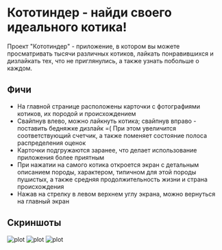# Кототиндер - найди своего идеального котика!

Проект "Кототиндер" - приложение, в котором вы можете просматривать 
тысячи различных котиков, лайкать понравившихся и дизлайкать тех, 
что не приглянулись, а также узнать побольше о каждом.

## Фичи

- На главной странице расположены карточки с фотографиями котиков, их породой
и происхождением
- Свайпнув влево, можно лайкнуть котика; свайпнув вправо - поставить бедняжке
дизлайк =( При этом увеличится соответствующий счетчик, а также поменяет
состояние полоса распределения оценок
- Карточки подгружаются заранее, что делает использование приложения
более приятным
- При нажатии на самого котика откроется экран с детальным описанием породы,
характером, типичном для этой породы пушистых, а также средняя продолжительность
жизни и страна происхождения
- Нажав на стрелку в левом верхнем углу экрана, можно вернуться на 
главный экран

## Скриншоты

![plot](./screenshots/img1.jpg)
![plot](./screenshots/img2.jpg)
![plot](./screenshots/img3.jpg) 